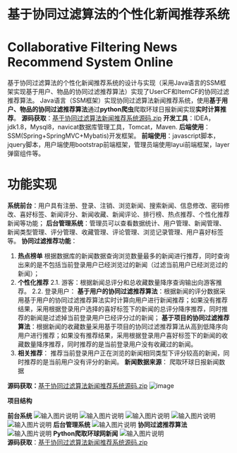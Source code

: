 # 基于协同过滤算法的个性化新闻推荐系统
# Collaborative Filtering News Recommend System Online
 基于协同过滤算法的个性化新闻推荐系统的设计与实现（采用Java语言的SSM框架实现基于用户、物品的协同过滤推荐算法）实现了UserCF和ItemCF的协同过滤推荐算法。
Java语言（SSM框架）实现协同过滤算法新闻推荐系统，使用**基于用户、物品的协同过滤推荐算法**通过**python爬虫**爬取环球日报新闻实现**实时计算推荐**。
**源码获取**：[基于协同过滤算法新闻推荐系统源码.zip](https://github.com/songwo-153/CollaborativeFilteringNewsRecommendSystem/files/13557079/default.zip)
**开发工具**：IDEA，jdk1.8，Mysql8，navicat数据库管理工具，Tomcat，Maven.
**后端使用**：SSM(Spring+SpringMVC+Mybatis)开发框架。
**前端使用**：javascript脚本，jquery脚本，用户端使用bootstrap前端框架，管理员端使用layui前端框架，layer弹窗组件等。
# 功能实现
**系统前台**：用户具有注册、登录、注销、浏览新闻、搜索新闻、信息修改、密码修改、喜好标签、新闻评分、新闻收藏、新闻评论、排行榜、热点推荐、个性化推荐新闻等功能；
**后台管理系统**：管理员可以查看数据统计、用户管理、新闻管理、新闻类型管理、评分管理、收藏管理、评论管理、浏览记录管理、用户喜好标签等。
**协同过滤推荐功能**：
 1. **热点榜单**
	 根据数据库的新闻数据查询浏览数量最多的新闻进行推荐，同时查询出来的是不包括当前登录用户已经浏览过的新闻（过滤当前用户已经浏览过的新闻）；
 2. **个性化推荐**
    2.1. 游客：根据新闻总评分和总收藏数量降序查询输出向游客推荐。
    2.2. 登录用户：
    **基于用户的协同过滤推荐算法**：根据新闻的评分数据采用基于用户的协同过滤推荐算法实时计算向用户进行新闻推荐；如果没有推荐结果，采用根据登录用户选择的喜好标签下的新闻的总评分降序推荐，同时推荐的新闻是过滤掉当前登录用户已经评分过的新闻；
   **基于项目的协同过滤推荐算法**：根据新闻的收藏数量采用基于项目的协同过滤推荐算法从高到低降序向用户进行推荐；如果没有推荐结果，采用根据登录用户喜好标签下的新闻的收藏数量降序推荐，同时推荐的是当前登录用户没有收藏过的新闻。
 3. **相关推荐**：
     推荐当前登录用户正在浏览的新闻相同类型下评分较高的新闻，同时推荐的是当前用户没有评分的新闻。
**新闻数据来源**：
     爬取环球日报新闻数据  

**源码获取：**[基于协同过滤算法新闻推荐系统源码.zip](https://github.com/songwo-153/CollaborativeFilteringNewsRecommendSystem/files/13557079/default.zip)
![image](https://github.com/user-attachments/assets/bfcbe910-6127-45ce-97c3-59a16cc3b36a)

**项目结构**

**前台系统**
![输入图片说明](%E6%96%B0%E9%97%BB%E9%A6%96%E9%A1%B5.jpg)
![输入图片说明](Inked%E6%96%B0%E9%97%BB%E6%9F%A5%E7%9C%8B.jpg)
![输入图片说明](%E6%B3%A8%E5%86%8C.jpg)
![输入图片说明](%E9%80%89%E6%8B%A9%E5%85%B4%E8%B6%A3%E6%A0%87%E7%AD%BE.jpg)
![输入图片说明](%E4%B8%AA%E4%BA%BA%E4%B8%AD%E5%BF%83.jpg)
**后台管理系统**
![输入图片说明](Inked%E6%96%B0%E9%97%BB%E7%AE%A1%E7%90%86.jpg)
**协同过滤推荐算法**
![输入图片说明](%E5%8D%8F%E5%90%8C%E8%BF%87%E6%BB%A4%E6%8E%A8%E8%8D%90.jpg)
**Python爬取环球网新闻**
![输入图片说明](Pythom%E7%88%AC%E5%8F%96%E7%8E%AF%E7%90%83%E7%BD%91%E6%96%B0%E9%97%BB%E6%95%B0%E6%8D%AE.png)           
**源码获取**：[基于协同过滤算法新闻推荐系统源码.zip](https://github.com/songwo-153/CollaborativeFilteringNewsRecommendSystem/files/13557079/default.zip)



